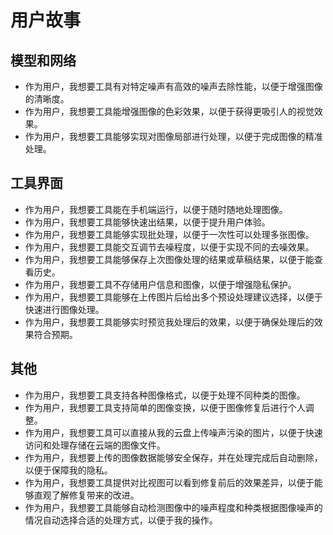 # 用户故事

## 模型和网络

- 作为用户，我想要工具有对特定噪声有高效的噪声去除性能，以便于增强图像的清晰度。
- 作为用户，我想要工具能增强图像的色彩效果，以便于获得更吸引人的视觉效果。
- 作为用户，我想要工具能够实现对图像局部进行处理，以便于完成图像的精准处理。

## 工具界面

- 作为用户，我想要工具能在手机端运行，以便于随时随地处理图像。
- 作为用户，我想要工具能够快速出结果，以便于提升用户体验。
- 作为用户，我想要工具能够实现批处理，以便于一次性可以处理多张图像。
- 作为用户，我想要工具能交互调节去噪程度，以便于实现不同的去噪效果。
- 作为用户，我想要工具能够保存上次图像处理的结果或草稿结果，以便于能查看历史。
- 作为用户，我想要工具不存储用户信息和图像，以便于增强隐私保护。
- 作为用户，我想要工具能够在上传图片后给出多个预设处理建议选择，以便于快速进行图像处理。
- 作为用户，我想要工具能够实时预览我处理后的效果，以便于确保处理后的效果符合预期。

## 其他

- 作为用户，我想要工具支持各种图像格式，以便于处理不同种类的图像。
- 作为用户，我想要工具支持简单的图像变换，以便于图像修复后进行个人调整。
- 作为用户，我想要工具可以直接从我的云盘上传噪声污染的图片，以便于快速访问和处理存储在云端的图像文件。
- 作为用户，我想要上传的图像数据能够安全保存，并在处理完成后自动删除，以便于保障我的隐私。
- 作为用户，我想要工具提供对比视图可以看到修复前后的效果差异，以便于能够直观了解修复带来的改进。
- 作为用户，我想要工具能够自动检测图像中的噪声程度和种类根据图像噪声的情况自动选择合适的处理方式，以便于我的操作。
